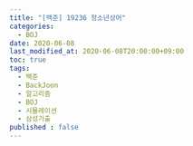 ```yaml
---
title: "[백준] 19236 청소년상어"
categories: 
  - BOJ
date: 2020-06-08
last_modified_at: 2020-06-08T20:00:00+09:00
toc: true
tags: 
  - 백준
  - BackJoon
  - 알고리즘
  - BOJ
  - 시뮬레이션
  - 삼성기출
published : false
---
```

